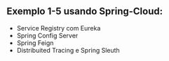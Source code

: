 ## Exemplo 1-5 usando Spring-Cloud: 
- Service Registry com Eureka
- Spring Config Server
- Spring Feign 
- Distribuited Tracing e Spring Sleuth
